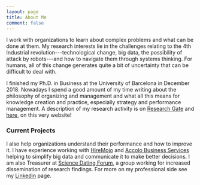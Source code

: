 ```yaml
---
layout: page
title: About Me
comment: false
---
```


 I work with organizations to learn about complex problems and what can be done at them. My research interests lie in the challenges relating to the 4th Industrial revolution---technological change, big data, the possibility of attack by robots---and how to navigate them through systems thinking. For humans, all of this change generates quite a bit of uncertainty that can be difficult to deal with.

 I finished my Ph.D. in Business at the University of Barcelona in December 2018. Nowadays I spend a good amount of my time writing about the philosophy of organizing and management and what all this means for knowledge creation and practice, especially strategy and performance management. A description of my research activity is on [Research Gate](https://www.researchgate.net/profile/Ryan_Armstrong4) and [here](/research.html), on this very website!

### Current Projects

I also help organizations understand their performance and how to improve it. I have experience working with
[HireMojo](https://hiremojo.com) and [Accolo Business Services](https://accolo.com) helping to simplify big data and communicate it to make better decisions. I am also Treasurer at [Science Dating Forum](http://scientistsdatingforum.org/), a group working for increased dissemination of research findings.
For more on my professional side see my [Linkedin](https://www.linkedin.com/in/blendout/) page.
